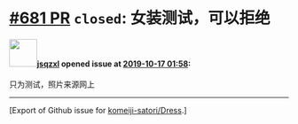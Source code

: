 # [\#681 PR](https://github.com/komeiji-satori/Dress/pull/681) `closed`: 女装测试，可以拒绝

#### <img src="https://avatars.githubusercontent.com/u/25974269?u=133462ff3ed5d2b4703bf21351400dc82975ab07&v=4" width="50">[jsqzxl](https://github.com/jsqzxl) opened issue at [2019-10-17 01:58](https://github.com/komeiji-satori/Dress/pull/681):

只为测试，照片来源网上




-------------------------------------------------------------------------------



[Export of Github issue for [komeiji-satori/Dress](https://github.com/komeiji-satori/Dress).]
